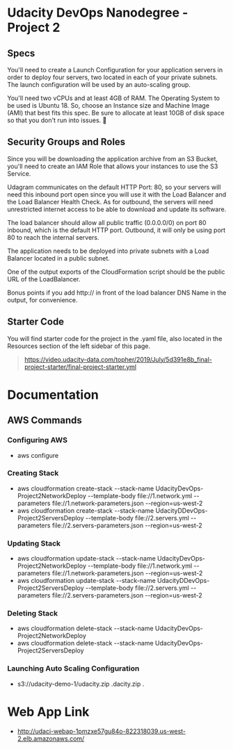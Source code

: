 # Udacity DevOps Nanodegree - Project 2 #
## Specs ##
You'll need to create a Launch Configuration for your application servers in order to deploy four servers, two located in each of your private subnets. The launch configuration will be used by an auto-scaling group.

You'll need two vCPUs and at least 4GB of RAM. The Operating System to be used is Ubuntu 18. So, choose an Instance size and Machine Image (AMI) that best fits this spec. Be sure to allocate at least 10GB of disk space so that you don't run into issues. 

## Security Groups and Roles
Since you will be downloading the application archive from an S3 Bucket, you'll need to create an IAM Role that allows your instances to use the S3 Service.

Udagram communicates on the default HTTP Port: 80, so your servers will need this inbound port open since you will use it with the Load Balancer and the Load Balancer Health Check. As for outbound, the servers will need unrestricted internet access to be able to download and update its software.

The load balancer should allow all public traffic (0.0.0.0/0) on port 80 inbound, which is the default HTTP port. Outbound, it will only be using port 80 to reach the internal servers.

The application needs to be deployed into private subnets with a Load Balancer located in a public subnet.

One of the output exports of the CloudFormation script should be the public URL of the LoadBalancer.

Bonus points if you add http:// in front of the load balancer DNS Name in the output, for convenience.

## Starter Code ##
You will find starter code for the project in the .yaml file, also located in the Resources section of the left sidebar of this page.
> https://video.udacity-data.com/topher/2019/July/5d391e8b_final-project-starter/final-project-starter.yml

# Documentation #
## AWS Commands ##
### Configuring AWS ###
- aws configure

### Creating Stack ###
- aws cloudformation create-stack --stack-name UdacityDevOps-Project2NetworkDeploy --template-body file://1.network.yml --parameters file://1.network-parameters.json --region=us-west-2
- aws cloudformation create-stack --stack-name UdacityDDevOps-Project2ServersDeploy --template-body file://2.servers.yml --parameters file://2.servers-parameters.json --region=us-west-2

### Updating Stack ###
- aws cloudformation update-stack --stack-name UdacityDevOps-Project2NetworkDeploy --template-body file://1.network.yml --parameters file://1.network-parameters.json --region=us-west-2
- aws cloudformation update-stack --stack-name UdacityDDevOps-Project2ServersDeploy --template-body file://2.servers.yml --parameters file://2.servers-parameters.json --region=us-west-2

### Deleting Stack ###
- aws cloudformation delete-stack --stack-name UdacityDevOps-Project2NetworkDeploy
- aws cloudformation delete-stack --stack-name UdacityDevOps-Project2ServersDeploy

### Launching Auto Scaling Configuration ###
- s3://udacity-demo-1/udacity.zip .dacity.zip .

# Web App Link #
- http://udaci-webap-1pmzxe57gu84o-822318039.us-west-2.elb.amazonaws.com/


